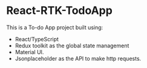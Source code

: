 # React-RTK-TodoApp

This is a To-do App project built using:

- React/TypeScript
- Redux toolkit as the global state management
- Material UI.
- Jsonplaceholder as the API to make http requests.
